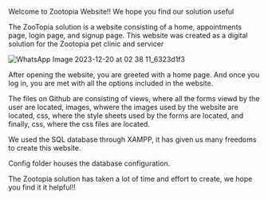 Welcome to Zootopia Website!!
We hope you find our solution useful

The ZooTopia solution is a website consisting of a home, appointments page, login page, and signup page. 
This website was created as a digital solution for the Zootopia pet clinic and servicer

![WhatsApp Image 2023-12-20 at 02 38 11_6323d1f3](https://github.com/NRDAIZL/Zootopia-SWE-Project/assets/148634411/6ab298c5-cd08-4654-9277-0ae5f56bcdee)


After opening the website, you are greeted with a home page. And once you log in, you are met with all the options included in the website. 

The files on Github are consisting of views, where all the forms viewd by the user are located, images, whwere the images used by the website are located, css, where the style sheets used by the forms are
located, and finally, css, where the css files are located. 

We used the SQL database through XAMPP, it has given us many freedoms to create this website.

Config folder houses the database configuration.

The Zootopia solution has taken a lot of time and effort to create, we hope you find it it helpful!!
